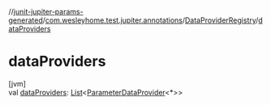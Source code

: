 //[junit-jupiter-params-generated](../../../index.md)/[com.wesleyhome.test.jupiter.annotations](../index.md)/[DataProviderRegistry](index.md)/[dataProviders](data-providers.md)

# dataProviders

[jvm]\
val [dataProviders](data-providers.md): [List](https://kotlinlang.org/api/latest/jvm/stdlib/kotlin.collections/-list/index.html)&lt;[ParameterDataProvider](../../com.wesleyhome.test.jupiter.provider/-parameter-data-provider/index.md)&lt;*&gt;&gt;

